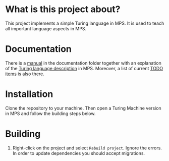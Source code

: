 # What is this project about?
This project implements a simple Turing language in MPS. It is used to teach all important language aspects in MPS.

# Documentation
There is a [manual](Documentation/manual.md) in the documentation folder together with
an explanation of the [Turing language description](Documentation/language.md) in MPS.
Moreover, a list of current [TODO items](Documentation/TODO.md) is also there.

# Installation
Clone the repository to your machine. Then open a Turing Machine version in MPS and follow the building steps below. 


# Building
1. Right-click on the project and select `Rebuild project`. Ignore the errors. In order to update dependencies you should accept migrations.


